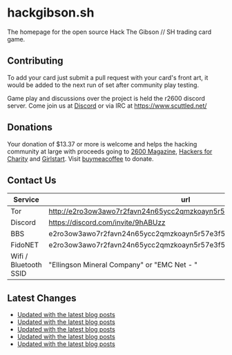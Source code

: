 # hackgibson.sh
The homepage for the open source Hack The Gibson // SH trading card game.


## Contributing

To add your card just submit a pull request with your card's front art, it would be added to the next run of set after community play testing.

Game play and discussions over the project is held the r2600 discord server. Come join us at [Discord](https://discord.com/invite/9hABUzz) or via IRC at https://www.scuttled.net/


## Donations

Your donation of $13.37 or more is welcome and helps the hacking community at large with proceeds going to [2600 Magazine](https://2600.com/), [Hackers for Charity](https://hackersforcharity.org) and [Girlstart](https://girlstart.org).  Visit [buymeacoffee](https://www.buymeacoffee.com/hackgibson.sh) to donate.


## Contact Us

Service | url
-|-
Tor | http://e2ro3ow3awo7r2favn24n65ycc2qmzkoayn5r57e3f56nvjwdcgg32ad.onion
Discord | https://discord.com/invite/9hABUzz
BBS | e2ro3ow3awo7r2favn24n65ycc2qmzkoayn5r57e3f56nvjwdcgg32ad.onion:23
FidoNET | e2ro3ow3awo7r2favn24n65ycc2qmzkoayn5r57e3f56nvjwdcgg32ad.onion:24554
Wifi / Bluetooth SSID | "Ellingson Mineral Company" or "EMC Net - <fidonet address>"

## Latest Changes
<!-- BLOG-POST-LIST:START -->
- [Updated with the latest blog posts](https://github.com/DFW2600/hackgibson.sh/commit/65f1a6415d4a37a71204fd430a66e858e5c750dc)
- [Updated with the latest blog posts](https://github.com/DFW2600/hackgibson.sh/commit/dca03788f46e3bea5281e1fb1851ed7dbb78c39f)
- [Updated with the latest blog posts](https://github.com/DFW2600/hackgibson.sh/commit/bc263e00ec968f17ca83e6049f444bfa8ccd9000)
- [Updated with the latest blog posts](https://github.com/DFW2600/hackgibson.sh/commit/3fb5aca48dac2d674bdc288e6a10f83b6f9c454c)
- [Updated with the latest blog posts](https://github.com/DFW2600/hackgibson.sh/commit/97f85f95532e30610c41aa0bb2d10d928fc17d53)
<!-- BLOG-POST-LIST:END -->
